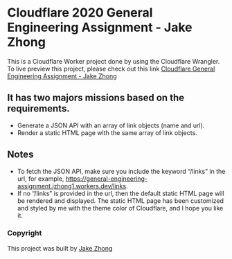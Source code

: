# Cloudflare 2020 General Engineering Assignment - Jake Zhong
This is a Cloudflare Worker project done by using the Cloudflare Wrangler. To live preview this project, please check out this link [Cloudflare General Engineering Assignment - Jake Zhong](https://general-engineering-assignment.jzhong1.workers.dev)

## It has two majors missions based on the requirements.
* Generate a JSON API with an array of link objects (name and url).
* Render a static HTML page with the same array of link objects.

## Notes
* To fetch the JSON API, make sure you include the keyword “/links” in the url, for example, https://general-engineering-assignment.jzhong1.workers.dev/links.
* If no “/links” is provided in the url, then the default static HTML page will be rendered and displayed. The static HTML page has been customized and styled by me with the theme color of Cloudflare, and I hope you like it.

### Copyright
This project was built by [Jake Zhong](https://jakezhong.com)